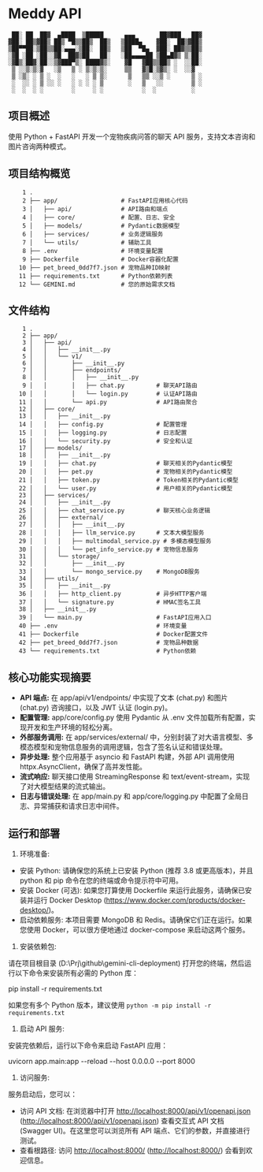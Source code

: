 # Meddy API

```shell
 ██░ ██  ██▓  ▄████  ▒█████      ▄▄▄       ██▓███   ██▓
▓██░ ██▒▓██▒ ██▒ ▀█▒▒██▒  ██▒   ▒████▄    ▓██░  ██▒▓██▒
▒██▀▀██░▒██▒▒██░▄▄▄░▒██░  ██▒   ▒██  ▀█▄  ▓██░ ██▓▒▒██▒
░▓█ ░██ ░██░░▓█  ██▓▒██   ██░   ░██▄▄▄▄██ ▒██▄█▓▒ ▒░██░
░▓█▒░██▓░██░░▒▓███▀▒░ ████▓▒░    ▓█   ▓██▒▒██▒ ░  ░░██░
 ▒ ░░▒░▒░▓   ░▒   ▒ ░ ▒░▒░▒░     ▒▒   ▓▒█░▒▓▒░ ░  ░░▓
 ▒ ░▒░ ░ ▒ ░  ░   ░   ░ ▒ ▒░      ▒   ▒▒ ░░▒ ░      ▒ ░
 ░  ░░ ░ ▒ ░░ ░   ░ ░ ░ ░ ▒       ░   ▒   ░░        ▒ ░
 ░  ░  ░ ░        ░     ░ ░           ░  ░          ░

```

## 项目概述

使用 Python + FastAPI 开发一个宠物疾病问答的聊天 API 服务，支持文本咨询和图片咨询两种模式。

## 项目结构概览

```tree
    1 .
    2 ├── app/                  # FastAPI应用核心代码
    3 │   ├── api/              # API路由和端点
    4 │   ├── core/             # 配置、日志、安全
    5 │   ├── models/           # Pydantic数据模型
    6 │   ├── services/         # 业务逻辑服务
    7 │   └── utils/            # 辅助工具
    8 ├── .env                  # 环境变量配置
    9 ├── Dockerfile            # Docker容器化配置
   10 ├── pet_breed_0dd7f7.json # 宠物品种ID映射
   11 ├── requirements.txt      # Python依赖列表
   12 └── GEMINI.md             # 您的原始需求文档
```

## 文件结构

```tree
    1 .
    2 ├── app/
    3 │   ├── api/
    4 │   │   ├── __init__.py
    5 │   │   └── v1/
    6 │   │       ├── __init__.py
    7 │   │       ├── endpoints/
    8 │   │       │   ├── __init__.py
    9 │   │       │   ├── chat.py         # 聊天API路由
   10 │   │       │   └── login.py        # 认证API路由
   11 │   │       └── api.py              # API路由聚合
   12 │   ├── core/
   13 │   │   ├── __init__.py
   14 │   │   ├── config.py               # 配置管理
   15 │   │   ├── logging.py              # 日志配置
   16 │   │   └── security.py             # 安全和认证
   17 │   ├── models/
   18 │   │   ├── __init__.py
   19 │   │   ├── chat.py                 # 聊天相关的Pydantic模型
   20 │   │   ├── pet.py                  # 宠物相关的Pydantic模型
   21 │   │   ├── token.py                # Token相关的Pydantic模型
   22 │   │   └── user.py                 # 用户相关的Pydantic模型
   23 │   ├── services/
   24 │   │   ├── __init__.py
   25 │   │   ├── chat_service.py         # 聊天核心业务逻辑
   26 │   │   ├── external/
   27 │   │   │   ├── __init__.py
   28 │   │   │   ├── llm_service.py      # 文本大模型服务
   29 │   │   │   ├── multimodal_service.py # 多模态模型服务
   30 │   │   │   └── pet_info_service.py # 宠物信息服务
   31 │   │   └── storage/
   32 │   │       ├── __init__.py
   33 │   │       └── mongo_service.py    # MongoDB服务
   34 │   ├── utils/
   35 │   │   ├── __init__.py
   36 │   │   ├── http_client.py          # 异步HTTP客户端
   37 │   │   └── signature.py            # HMAC签名工具
   38 │   ├── __init__.py
   39 │   └── main.py                     # FastAPI应用入口
   40 ├── .env                            # 环境变量
   41 ├── Dockerfile                      # Docker配置文件
   42 ├── pet_breed_0dd7f7.json           # 宠物品种数据
   43 └── requirements.txt                # Python依赖
```

## 核心功能实现摘要

- **API 端点:** 在 app/api/v1/endpoints/ 中实现了文本 (chat.py) 和图片 (chat.py) 咨询接口，以及 JWT 认证 (login.py)。
- **配置管理:** app/core/config.py 使用 Pydantic 从 .env 文件加载所有配置，实现开发和生产环境的轻松分离。
- **外部服务调用:** 在 app/services/external/ 中，分别封装了对大语言模型、多模态模型和宠物信息服务的调用逻辑，包含了签名认证和错误处理。
- **异步处理:** 整个应用基于 asyncio 和 FastAPI 构建，外部 API 调用使用 httpx.AsyncClient，确保了高并发性能。
- **流式响应:** 聊天接口使用 StreamingResponse 和 text/event-stream，实现了对大模型结果的流式输出。
- **日志与错误处理:** 在 app/main.py 和 app/core/logging.py 中配置了全局日志、异常捕获和请求日志中间件。

## 运行和部署

1. 环境准备:

- 安装 Python: 请确保您的系统上已安装 Python (推荐 3.8 或更高版本)，并且 python 和 pip 命令在您的终端或命令提示符中可用。
- 安装 Docker (可选): 如果您打算使用 Dockerfile 来运行此服务，请确保已安装并运行 Docker Desktop (https://www.docker.com/products/docker-desktop/)。
- 启动依赖服务: 本项目需要 MongoDB 和 Redis。请确保它们正在运行。如果您使用 Docker，可以很方便地通过 docker-compose 来启动这两个服务。

1. 安装依赖包:

请在项目根目录 (D:\Prj\github\gemini-cli-deployment) 打开您的终端，然后运行以下命令来安装所有必需的 Python 库：

pip install -r requirements.txt

如果您有多个 Python 版本，建议使用 `python -m pip install -r requirements.txt`

1. 启动 API 服务:

安装完依赖后，运行以下命令来启动 FastAPI 应用：

uvicorn app.main:app --reload --host 0.0.0.0 --port 8000

1. 访问服务:

服务启动后，您可以：

- 访问 API 文档: 在浏览器中打开 <http://localhost:8000/api/v1/openapi.json> (<http://localhost:8000/api/v1/openapi.json>) 查看交互式 API 文档 (Swagger UI)。在这里您可以浏览所有 API 端点、它们的参数，并直接进行测试。
- 查看根路径: 访问 <http://localhost:8000/> (<http://localhost:8000/>) 会看到欢迎信息。
